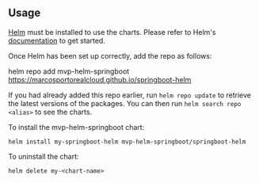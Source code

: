 ## Usage

[Helm](https://helm.sh) must be installed to use the charts.  Please refer to
Helm's [documentation](https://helm.sh/docs) to get started.

Once Helm has been set up correctly, add the repo as follows:

  helm repo add mvp-helm-springboot https://marcosportorealcloud.github.io/springboot-helm

If you had already added this repo earlier, run `helm repo update` to retrieve
the latest versions of the packages.  You can then run `helm search repo
<alias>` to see the charts.

To install the mvp-helm-springboot chart:

    helm install my-springboot-helm mvp-helm-springboot/springboot-helm

To uninstall the chart:

    helm delete my-<chart-name>
